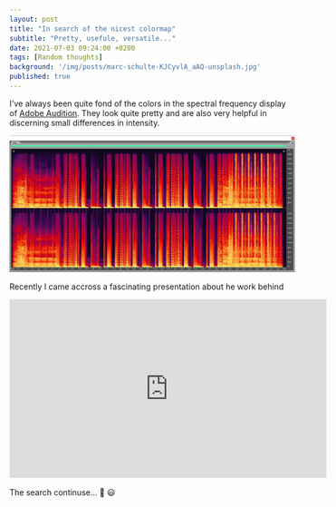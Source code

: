 ```yaml
---
layout: post
title: "In search of the nicest colormap"
subtitle: "Pretty, usefule, versatile..."
date: 2021-07-03 09:24:00 +0200
tags: [Random thoughts]
background: '/img/posts/marc-schulte-KJCyvlA_aAQ-unsplash.jpg'
published: true
---
```


<!-- https://unsplash.com/photos/KJCyvlA_aAQ -->
<!-- https://unsplash.com/photos/mz471WAXhCU -->

I've always been quite fond of the colors in the spectral frequency display of [Adobe Audition](https://www.adobe.com/se/products/audition.html). They look quite pretty and are also very helpful in discerning small differences in intensity. 

<img class="img-fluid" src="/img/posts/audition.jpg" alt="Screenshot">

Recently I came accross a fascinating presentation about he work behind

<iframe width="560" height="315" src="https://www.youtube.com/embed/xAoljeRJ3lU" title="YouTube video player" frameborder="0" allow="accelerometer; autoplay; clipboard-write; encrypted-media; gyroscope; picture-in-picture" allowfullscreen></iframe>

The search continuse... :telescope: :smiley:
